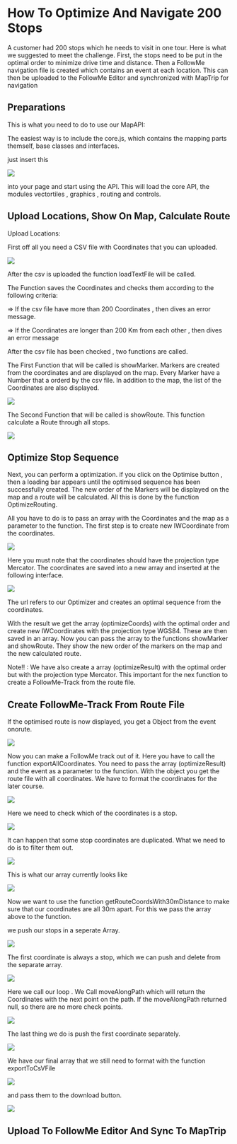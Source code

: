 # How To Optimize And Navigate 200 Stops

A customer had 200 stops which he needs to visit in one tour. Here is what we suggested to meet the challenge. First, the stops need to be put in the optimal order to minimize drive time and distance. Then a FollowMe navigation file is created which contains an event at each location. This can then be uploaded to the FollowMe Editor and synchronized with MapTrip for navigation

## Preparations

This is what you need to do to use our MapAPI:

The easiest way is to include the core.js, which contains the mapping parts themself, base classes and interfaces.

just insert this 

![](readme_png/MapAPILink.PNG)

into your page and start using the API. This will load the core API, the modules vectortiles , graphics , routing and controls.

## Upload Locations, Show On Map, Calculate Route

Upload Locations: 

First off all you need a CSV file with Coordinates that you can uploaded. 

![](readme_png/uploadContainer.PNG)

After the csv is uploaded the function loadTextFile will be called. 

The Function saves the Coordinates and checks them according to the following criteria:

=> If the csv file have more than 200 Coordinates , then dives an error message.

=> If the Coordinates are longer than 200 Km from each other , then dives an error message

After the csv file has been checked , two functions are called.

The First Function that will be called is showMarker. Markers are created from the coordinates and are displayed on the map. Every Marker have a Number that a orderd by the csv file. In addition to the map, the list of the Coordinates are also displayed.

![](readme_png/showMarker.PNG)

The Second Function that will be called is showRoute. This function calculate a Route through all stops.

![](readme_png/showRoute.PNG)

## Optimize Stop Sequence

Next, you can perform a optimization. if you click on the Optimise button , then a loading bar appears until the optimised sequence has been successfully created. The new order of the Markers will be displayed on the map and a route will be calculated. All this is done by the function OptimizeRouting.

All you have to do is to pass an array with the Coordinates and the map as a parameter to the function. 
The first step is to create new IWCoordinate from the coordinates.

![](readme_png/ArrayForOptimize.PNG)

Here you must note that the coordinates should have the projection type Mercator.
The coordinates are saved into a new array and inserted at the following interface.

![](readme_png/optimizationurl.PNG)

The url refers to our Optimizer and creates an optimal sequence from the coordinates.

With the result we get the array (optimizeCoords) with the optimal order and create new IWCoordinates with the projection type WGS84. These are then saved in an array. Now you can pass the array to the functions showMarker and showRoute. They show the new order of the markers on the map and the new calculated route.

Note!! : We have also create a array (optimizeResult) with the optimal order but with the projection type Mercator. This important for the nex function to create a FollowMe-Track from the route file.



## Create FollowMe-Track From Route File
If the optimised route is now displayed, you get a Object from the event onorute.

![](readme_png/EventOnroute.PNG)

Now you can make a FollowMe track out of it. Here you have to call the function exportAllCoordinates. You need to pass the array (optimizeResult) and the event as a parameter to the function.
With the object you get the route file with all coordinates.
We have to format the coordinates for the later course.

![](readme_png/exportAllCoordinates1.PNG)

Here we need to check which of the coordinates is a stop.

![](readme_png/exportAllCoordinates2.PNG)

It can happen that some stop coordinates are duplicated. What we need to do is to filter them out.

![](readme_png/exportAllCoordinates3.PNG)

This is what our array currently looks like

![](readme_png/ArrayExample.PNG)


Now we want to use the function getRouteCoordsWith30mDistance to make sure that our coordinates are all 30m apart. For this we pass the array above to the function.

we push our stops in a seperate Array. 

![](readme_png/RouteCoords30mDistance.PNG)

The first coordinate is always a stop, which we can push and delete from the separate array.

![](readme_png/RouteCoords30mDistance2.PNG)

Here we call our loop . We Call moveAlongPath which will return the Coordinates with the next point on the path. If the moveAlongPath returned null, so there are no more check points.

![](readme_png/RouteCoords30mDistanc4.PNG)

The last thing we do is push the first coordinate separately.  

![](readme_png/RouteCoords30mDistanc3.PNG)

We have our final array that we still need to format with the function exportToCsVFile 

![](readme_png/download1.PNG)


and pass them to the download button. 

![](readme_png/download2.PNG)


## Upload To FollowMe Editor And Sync To MapTrip